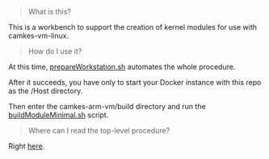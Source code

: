 > What is this?

This is a workbench to support the creation of kernel modules for use with camkes-vm-linux.

> How do I use it?

At this time, [prepareWorkstation.sh](https://github.com/NeisesResearch/vm_measure/blob/main/prepareWorkstation.sh) automates the whole procedure.

After it succeeds, you have only to start your Docker instance with this repo as the /Host directory.

Then enter the camkes-arm-vm/build directory and run the [buildModuleMinimal.sh](https://github.com/NeisesResearch/vm_measure/blob/main/buildScripts/buildModuleMinimal.sh) script.

> Where can I read the top-level procedure?

Right [here](https://github.com/NeisesResearch/vm_measure/wiki/seL4Config).

